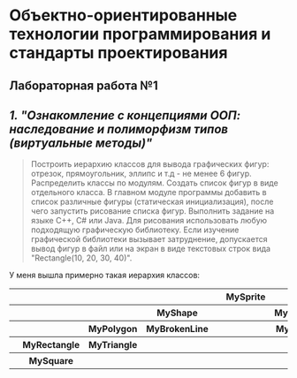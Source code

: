 # Объектно-ориентированные технологии программирования и стандарты проектирования
## Лабораторная работа №1
***1. "Ознакомление с концепциями ООП: наследование и полиморфизм типов (виртуальные методы)"*** 
---
> Построить иерархию классов для вывода графических фигур: отрезок, прямоугольник, эллипс и т.д - не менее 6 фигур. Распределить классы по модулям. 
Создать список фигур в виде отдельного класса. 
В главном модуле программы добавить в список различные фигуры (статическая инициализация), после чего запустить рисование списка фигур. 
Выполнить задание на языке C++, C# или Java. 
Для рисования использовать любую подходящую графическую библиотеку. 
Если изучение графической библиотеки вызывает затруднение, допускается вывод фигур в файл или на экран в виде текстовых строк вида "Rectangle(10, 20, 30, 40)".

У меня вышла примерно такая иерархия классов: 
<table>
    <tr>
        <th></th>
        <th></th>
        <th></th>
        <th></th>
         <th></th>
        <th>MySprite</th>
        <th></th>
    </tr>
    <tr>
        <th></th>
        <th></th>
        <th></th>
        <th>MyShape</th>
         <th></th>
        <th></th>
        <th>MyEllipse</th>
    </tr>
    <tr>
        <th></th>
        <th></th>
        <th>MyPolygon</th>
        <th>MyBrokenLine</th>
        <th></th>
         <th></th>
        <th>MyCircle</th>
    </tr>
    <tr>
        <th></th>
        <th>MyRectangle</th>
        <th>MyTriangle</th>
        <th> </th>
        <th></th>
         <th></th>
        <th></th>
    </tr>
    <tr>
        <th></th>
        <th>MySquare</th>
        <th></th>
        <th></th>
         <th></th>
        <th></th>
        <th></th>
    </tr>
</table>
